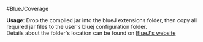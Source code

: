 #BlueJCoverage

**Usage**: Drop the compiled jar into the blueJ extensions folder, 
then copy all required jar files to the user's bluej configuration folder. </br>
Details about the folder's location can be found on [BlueJ's website](http://www.bluej.org/faq.html#faq_config)
